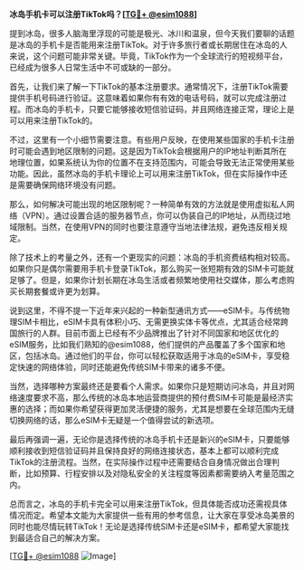 **冰岛手机卡可以注册TikTok吗？[[TG💪+ @esim1088](https://t.me/s/esim1088)]**

提到冰岛，很多人脑海里浮现的可能是极光、冰川和温泉，但今天我们要聊的话题是冰岛的手机卡是否能用来注册TikTok。对于许多旅行者或长期居住在冰岛的人来说，这个问题可能非常关键。毕竟，TikTok作为一个全球流行的短视频平台，已经成为很多人日常生活中不可或缺的一部分。

首先，让我们来了解一下TikTok的基本注册要求。通常情况下，注册TikTok需要提供手机号码进行验证。这意味着如果你有有效的电话号码，就可以完成注册过程。而冰岛的手机卡，只要它能够接收短信验证码，并且网络连接正常，理论上是可以用来注册TikTok的。

不过，这里有一个小细节需要注意。有些用户反映，在使用某些国家的手机卡注册时可能会遇到地区限制的问题。这是因为TikTok会根据用户的IP地址判断其所在地理位置，如果系统认为你的位置不在支持范围内，可能会导致无法正常使用某些功能。因此，虽然冰岛的手机卡理论上可以用来注册TikTok，但在实际操作中还是需要确保网络环境没有问题。

那么，如何解决可能出现的地区限制呢？一种简单有效的方法就是使用虚拟私人网络（VPN）。通过设置合适的服务器节点，你可以伪装自己的IP地址，从而绕过地域限制。当然，在使用VPN的同时也要注意遵守当地法律法规，避免违反相关规定。

除了技术上的考量之外，还有一个更现实的问题：冰岛的手机资费结构相对较高。如果你只是偶尔需要用手机卡登录TikTok，那么购买一张短期有效的SIM卡可能就足够了。但是，如果你计划长期在冰岛生活或者频繁地使用社交媒体，那么考虑购买长期套餐或许更为划算。

说到这里，不得不提一下近年来兴起的一种新型通讯方式——eSIM卡。与传统物理SIM卡相比，eSIM卡具有体积小巧、无需更换实体卡等优点，尤其适合经常跨国旅行的人群。目前市面上已经有不少品牌推出了针对不同国家和地区优化的eSIM服务，比如我们熟知的@esim1088，他们提供的产品覆盖了多个国家和地区，包括冰岛。通过他们的平台，你可以轻松获取适用于冰岛的eSIM卡，享受稳定快速的网络体验，同时还能避免传统SIM卡带来的诸多不便。

当然，选择哪种方案最终还是要看个人需求。如果你只是短期访问冰岛，并且对网络速度要求不高，那么传统的冰岛本地运营商提供的预付费SIM卡可能是最经济实惠的选择；而如果你希望获得更加灵活便捷的服务，尤其是想要在全球范围内无缝切换网络的话，那么eSIM卡无疑是一个值得尝试的新选项。

最后再强调一遍，无论你是选择传统的冰岛手机卡还是新兴的eSIM卡，只要能够顺利接收到短信验证码并且保持良好的网络连接状态，基本上都可以顺利完成TikTok的注册流程。当然，在实际操作过程中还需要结合自身情况做出合理判断，比如预算、行程安排以及对隐私安全的关注程度等因素都需要纳入考量范围之内。

总而言之，冰岛的手机卡完全可以用来注册TikTok，但具体能否成功还需视具体情况而定。希望本文能为大家提供一些有用的参考信息，让大家在享受冰岛美景的同时也能尽情玩转TikTok！无论是选择传统SIM卡还是eSIM卡，都希望大家能找到最适合自己的解决方案。

[[TG💪+ @esim1088](https://t.me/s/esim1088) ![Image](https://i.postimg.cc/4NQfJmqS/Snipaste-2025-05-13-00-14-12.png)]
